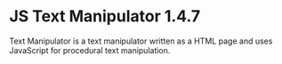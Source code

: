 # JS Text Manipulator 1.4.7
Text Manipulator is a text manipulator written as a HTML page and uses JavaScript for procedural text manipulation.
